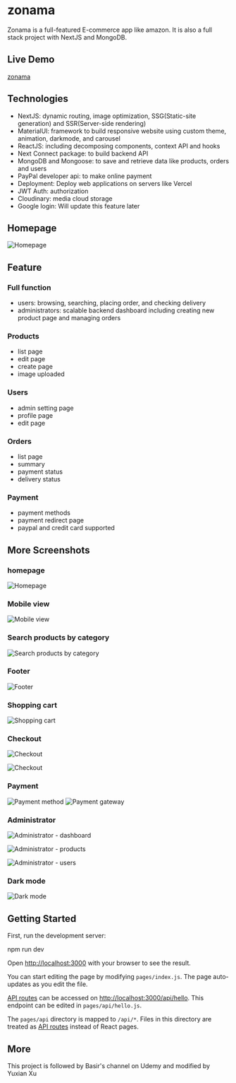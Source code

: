 # zonama

Zonama is a full-featured E-commerce app like amazon. It is also a full stack project with NextJS and MongoDB.

## Live Demo

[zonama](https://zonama.vercel.app)

## Technologies

- NextJS: dynamic routing, image optimization, SSG(Static-site generation) and SSR(Server-side rendering)
- MaterialUI: framework to build responsive website using custom theme, animation, darkmode, and carousel
- ReactJS: including decomposing components, context API and hooks
- Next Connect package: to build backend API
- MongoDB and Mongoose: to save and retrieve data like products, orders and users
- PayPal developer api: to make online payment
- Deployment: Deploy web applications on servers like Vercel
- JWT Auth: authorization
- Cloudinary: media cloud storage 
- Google login: Will update this feature later

## Homepage 
![Homepage](https://res.cloudinary.com/zonama/image/upload/v1645407077/Screen_Shot_2022-02-20_at_5.15.10_PM_dzdevj.png)

## Feature

### Full function

- users: browsing, searching, placing order, and checking delivery
- administrators: scalable backend dashboard including creating new product page and managing orders

### Products

- list page
- edit page
- create page
- image uploaded

### Users

- admin setting page
- profile page
- edit page

### Orders

- list page
- summary
- payment status
- delivery status

### Payment

- payment methods
- payment redirect page
- paypal and credit card supported

## More Screenshots

### homepage

![Homepage](https://res.cloudinary.com/zonama/image/upload/v1645407077/Screen_Shot_2022-02-20_at_5.15.10_PM_dzdevj.png)

### Mobile view

![Mobile view](https://res.cloudinary.com/zonama/image/upload/v1645407475/Screen_Shot_2022-02-20_at_5.37.27_PM_swp02i.png)

### Search products by category

![Search products by category](https://res.cloudinary.com/zonama/image/upload/v1645407077/Screen_Shot_2022-02-20_at_5.16.18_PM_uq9eci.png)

### Footer

![Footer](https://res.cloudinary.com/zonama/image/upload/v1645407077/Screen_Shot_2022-02-20_at_5.17.19_PM_dalhwt.png)

### Shopping cart

![Shopping cart](https://res.cloudinary.com/zonama/image/upload/v1645407077/Screen_Shot_2022-02-20_at_5.16.38_PM_qsyz7s.png)

### Checkout

![Checkout](https://res.cloudinary.com/zonama/image/upload/v1645407076/Screen_Shot_2022-02-20_at_5.10.34_PM_oijhwb.png)


![Checkout](https://res.cloudinary.com/zonama/image/upload/v1645407076/Screen_Shot_2022-02-20_at_5.11.23_PM_whotjv.png)


### Payment

![Payment method](https://res.cloudinary.com/zonama/image/upload/v1645407076/Screen_Shot_2022-02-20_at_5.10.52_PM_vjkvif.png)
![Payment gateway](https://res.cloudinary.com/zonama/image/upload/v1645407077/Screen_Shot_2022-02-20_at_5.11.48_PM_g0chij.png)

### Administrator

![Administrator - dashboard](https://res.cloudinary.com/zonama/image/upload/v1645409071/Screen_Shot_2022-02-20_at_6.04.19_PM_jlrcnq.png)

![Administrator - products](https://res.cloudinary.com/zonama/image/upload/v1645407787/Screen_Shot_2022-02-20_at_5.42.54_PM_wkfmel.png)

![Administrator - users](https://res.cloudinary.com/zonama/image/upload/v1645408306/Screen_Shot_2022-02-20_at_5.51.35_PM_yfud9l.png)

### Dark mode

![Dark mode](https://res.cloudinary.com/zonama/image/upload/v1645407078/Screen_Shot_2022-02-20_at_5.18.02_PM_nfyuzr.png)

## Getting Started

First, run the development server:

npm run dev

Open [http://localhost:3000](http://localhost:3000) with your browser to see the result.

You can start editing the page by modifying `pages/index.js`. The page auto-updates as you edit the file.

[API routes](https://nextjs.org/docs/api-routes/introduction) can be accessed on [http://localhost:3000/api/hello](http://localhost:3000/api/hello). This endpoint can be edited in `pages/api/hello.js`.

The `pages/api` directory is mapped to `/api/*`. Files in this directory are treated as [API routes](https://nextjs.org/docs/api-routes/introduction) instead of React pages.

## More

This project is followed by Basir's channel on Udemy and modified by Yuxian Xu
